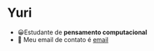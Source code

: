 # Yuri
- 😀Estudante de **pensamento computacional**
- 💜 Meu email de contato é [email](yuri.taniguti@escola.pr.gov.br)
